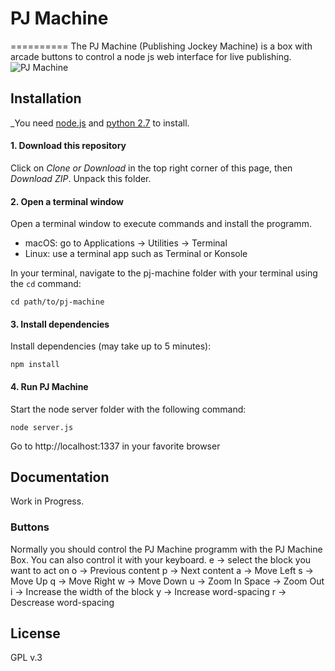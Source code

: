 # PJ Machine
==========
The PJ Machine (Publishing Jockey Machine) is a box with arcade buttons to control a node js web interface for live publishing. 
![PJ Machine]()

## Installation

_You need [node.js](https://nodejs.org/) and [python 2.7](https://www.python.org/) to install.

#### 1. Download this repository

Click on *Clone or Download* in the top right corner of this page, then *Download ZIP*. Unpack this folder.

#### 2. Open a terminal window

Open a terminal window to execute commands and install the programm.

- macOS: go to Applications -> Utilities -> Terminal
- Linux: use a terminal app such as Terminal or Konsole

In your terminal, navigate to the pj-machine folder with your terminal using the `cd` command:
```
cd path/to/pj-machine
```

#### 3. Install dependencies

Install dependencies (may take up to 5 minutes):
```
npm install
```  
 
#### 4. Run PJ Machine

Start the node server folder with the following command:
```
node server.js
```
Go to http://localhost:1337 in your favorite browser

## Documentation
Work in Progress.

### Buttons
Normally you should control the PJ Machine programm with the PJ Machine Box. 
You can also control it with your keyboard.
e -> select the block you want to act on
o -> Previous content 
p -> Next content
a -> Move Left
s -> Move Up
q -> Move Right
w -> Move Down
u -> Zoom In
Space -> Zoom Out
i -> Increase the width of the block
y -> Increase word-spacing
r -> Descrease word-spacing

## License 
 GPL v.3 




